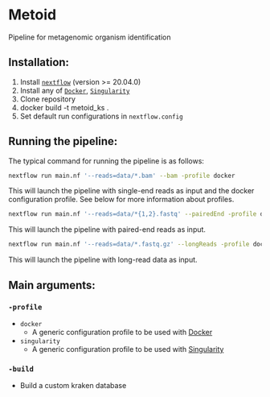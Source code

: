 # Metoid
Pipeline for metagenomic organism identification

## Installation:
1) Install [`nextflow`](https://nf-co.re/usage/installation) (version >= 20.04.0)
2) Install any of [`Docker`](https://docs.docker.com/engine/installation/), [`Singularity`](https://www.sylabs.io/guides/3.0/user-guide/)
3) Clone repository
4) docker build -t metoid_ks .
5) Set default run configurations in `nextflow.config`

## Running the pipeline:
The typical command for running the pipeline is as follows:

 ```bash
 nextflow run main.nf '--reads=data/*.bam' --bam -profile docker
  ```
This will launch the pipeline with single-end reads as input and the docker configuration profile. See below for more information about profiles.

 ```bash
 nextflow run main.nf '--reads=data/*{1,2}.fastq' --pairedEnd -profile docker
  ```
  This will launch the pipeline with paired-end reads as input.
  
   ```bash
 nextflow run main.nf '--reads=data/*.fastq.gz' --longReads -profile docker
  ```
This will launch the pipeline with long-read data as input.

## Main arguments:

### `-profile`

* `docker`
  * A generic configuration profile to be used with [Docker](http://docker.com/)
* `singularity`
  * A generic configuration profile to be used with [Singularity](http://singularity.lbl.gov/)

### `-build`

* Build a custom kraken database


